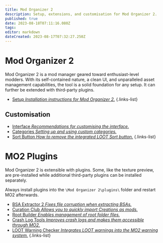 ```yaml
---
title: Mod Organizer 2
description: Setup, extensions, and customisation for Mod Organizer 2.
published: true
date: 2023-08-18T07:11:16.080Z
tags: 
editor: markdown
dateCreated: 2023-08-17T07:32:27.250Z
---
```


# Mod Organizer 2

Mod Organizer 2 is a mod manager geared toward enthusiast-level modders. With its self-contained nature, a clean UI, and unparalleled asset management capabilities, the tool is a solid foundation for any setup. It can further be extended with third-party plugins.

- [Setup *Installation instructions for Mod Organizer 2.*](/mo2/mo2-setup)
{.links-list}

## Customisation

- [Interface *Recommendations for customising the interface.*](/en/mo2/mo2-interface)
- [Categories *Setting up and using custom categories.*](/en/mo2/mo2-categories)
- [Sort Button *How to remove the integrated LOOT Sort button.*](/en/mo2/remove-sort-button)
{.links-list}

# MO2 Plugins

Mod Organizer 2 is extensible with plugins. Some, like the texture preview, are pre-installed while additional third-party plugins can be installed separately.

Always install plugins into the `\Mod Organizer 2\plugins\` folder and restart MO2 afterwards.

- [BSA Extractor 2 *Fixes file corruption when extracting BSAs.*](/en/mo2/bsa-extractor-2)
- [Curation Club *Allows you to quickly import Creations as mods.*](/en/mo2/curation-club)
- [Root Builder *Enables management of root folder files.*](/en/mo2/root-builder)
- [Crash Log Tools *Improves crash logs and makes them accessible through MO2.*](/en/mo2/crash-log-tools)
- [LOOT Warning Checker *Integrates LOOT warnings into the MO2 warning system.*](/en/mo2/loot-warning-checker)
{.links-list}
